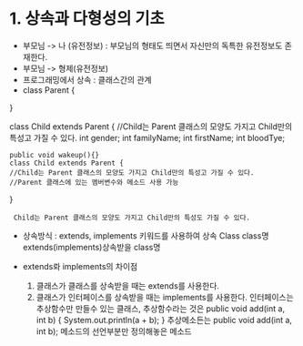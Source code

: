 # 1. 상속과 다형성의 기초
- 부모님 -> 나 (유전정보) : 부모님의 형태도 띄면서 자신만의 독특한 유전정보도 존재한다.
- 부모님 -> 형제(유전정보)
- 프로그래밍에서 상속 : 클래스간의 관계
- class Parent {

}

class Child extends Parent {
    //Child는 Parent 클래스의 모양도 가지고 Child만의 특성고 가질 수 있다.
    int gender;
    int familyName;
    int firstName;
    int bloodTye;

    public void wakeup(){}
    class Child extends Parent {
    //Child는 Parent 클래스의 모양도 가지고 Child만의 특성고 가질 수 있다.
    //Parent 클래스에 있는 멤버변수와 메소드 사용 가능
    
}

     Child는 Parent 클래스의 모양도 가지고 Child만의 특성도 가질 수 있다.
     

- 상속방식 : extends, implements 키워드를 사용하여 상속
Class class명 extends(implements)상속받을 class명

- extends롸 implements의 차이점
  1) 클래스가 클래스를 상속받을 때는 extends를 사용한다.
  2) 클래스가 인터페이스를 상속받을 때는 implements를 사용한다.
     인터페이스는 추상함수만 만들수 있는 클래스, 추상함수라는 것은
     public void add(int a, int b) {
        System.out.println(a + b);
     }
     추상메소든는 public void add(int a, int b); 메소드의 선언부분만 정의해놓은 메소드